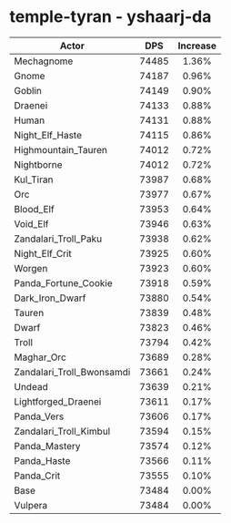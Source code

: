 # temple-tyran - yshaarj-da
| Actor | DPS | Increase |
|---|:---:|:---:|
|Mechagnome|74485|1.36%|
|Gnome|74187|0.96%|
|Goblin|74149|0.90%|
|Draenei|74133|0.88%|
|Human|74131|0.88%|
|Night_Elf_Haste|74115|0.86%|
|Highmountain_Tauren|74012|0.72%|
|Nightborne|74012|0.72%|
|Kul_Tiran|73987|0.68%|
|Orc|73977|0.67%|
|Blood_Elf|73953|0.64%|
|Void_Elf|73946|0.63%|
|Zandalari_Troll_Paku|73938|0.62%|
|Night_Elf_Crit|73925|0.60%|
|Worgen|73923|0.60%|
|Panda_Fortune_Cookie|73918|0.59%|
|Dark_Iron_Dwarf|73880|0.54%|
|Tauren|73839|0.48%|
|Dwarf|73823|0.46%|
|Troll|73794|0.42%|
|Maghar_Orc|73689|0.28%|
|Zandalari_Troll_Bwonsamdi|73661|0.24%|
|Undead|73639|0.21%|
|Lightforged_Draenei|73611|0.17%|
|Panda_Vers|73606|0.17%|
|Zandalari_Troll_Kimbul|73594|0.15%|
|Panda_Mastery|73574|0.12%|
|Panda_Haste|73566|0.11%|
|Panda_Crit|73555|0.10%|
|Base|73484|0.00%|
|Vulpera|73484|0.00%|
